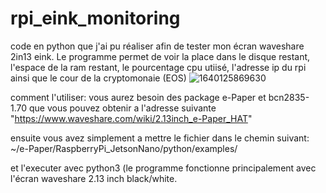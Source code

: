 # rpi_eink_monitoring
code en python que j'ai pu réaliser afin de tester mon écran waveshare 2in13 eink. Le programme permet de voir la place dans le disque restant, l'espace de la ram restant, le pourcentage cpu utiisé, l'adresse ip du rpi ainsi que le cour de la cryptomonaie (EOS)
![1640125869630](https://user-images.githubusercontent.com/84464698/147006194-be1e7c90-0f4a-4607-96eb-9c8788e5a7cb.jpg)

comment l'utiliser:
vous aurez besoin des package e-Paper et bcn2835-1.70 que vous pouvez obtenir a l'adresse suivante
"https://www.waveshare.com/wiki/2.13inch_e-Paper_HAT"

ensuite vous avez simplement a mettre le fichier dans le chemin suivant:
~/e-Paper/RaspberryPi_JetsonNano/python/examples/

et l'executer avec python3
(le programme fonctionne principalement avec l'écran waveshare 2.13 inch black/white.

